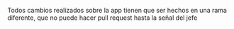 Todos cambios realizados sobre la app tienen que ser hechos en una rama diferente, que no puede hacer pull request hasta la señal del jefe
